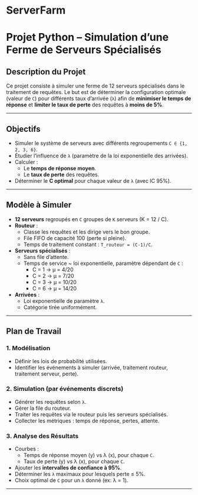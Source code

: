 # ServerFarm

# Projet Python – Simulation d’une Ferme de Serveurs Spécialisés

## Description du Projet

Ce projet consiste à simuler une ferme de 12 serveurs spécialisés dans le traitement de requêtes. Le but est de déterminer la configuration optimale (valeur de `C`) pour différents taux d’arrivée (`λ`) afin de **minimiser le temps de réponse** et **limiter le taux de perte** des requêtes à **moins de 5%**.

---

## Objectifs

- Simuler le système de serveurs avec différents regroupements `C ∈ {1, 2, 3, 6}`.
- Étudier l’influence de `λ` (paramètre de la loi exponentielle des arrivées).
- Calculer :
  - Le **temps de réponse moyen**.
  - Le **taux de perte** des requêtes.
- Déterminer le **C optimal** pour chaque valeur de `λ` (avec IC 95%).

---

## Modèle à Simuler

- **12 serveurs** regroupés en `C` groupes de `K` serveurs (K = 12 / C).
- **Routeur** :
  - Classe les requêtes et les dirige vers le bon groupe.
  - File FIFO de capacité 100 (perte si pleine).
  - Temps de traitement constant : `T_routeur = (C-1)/C`.
- **Serveurs spécialisés** :
  - Sans file d’attente.
  - Temps de service ~ loi exponentielle, paramètre dépendant de `C` :
    - C = 1 → μ = 4/20
    - C = 2 → μ = 7/20
    - C = 3 → μ = 10/20
    - C = 6 → μ = 14/20
- **Arrivées** :
  - Loi exponentielle de paramètre `λ`.
  - Catégorie tirée uniformément.

---

## Plan de Travail

### 1. Modélisation
- Définir les lois de probabilité utilisées.
- Identifier les événements à simuler (arrivée, traitement routeur, traitement serveur, perte).

### 2. Simulation (par événements discrets)
- Générer les requêtes selon `λ`.
- Gérer la file du routeur.
- Traiter les requêtes via le routeur puis les serveurs spécialisés.
- Collecter les métriques : temps de réponse, pertes, attente.

### 3. Analyse des Résultats
- Courbes :  
  - Temps de réponse moyen (y) vs λ (x), pour chaque `C`.  
  - Taux de perte (y) vs λ (x), pour chaque `C`.
- Ajouter les **intervalles de confiance à 95%**.
- Déterminer les `λ` maximaux pour lesquels perte ≤ 5%.
- Choix optimal de `C` pour un `λ` donné (ex: λ = 1).

---